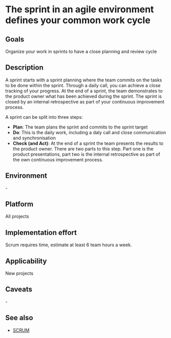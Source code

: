 # The sprint in an agile environment defines your common work cycle

## Goals

Organize your work in sprints to have a close planning and review cycle

## Description

A sprint starts with a sprint planning where the team commits on the tasks to be done within the sprint. Through a daily call, you can achieve a close tracking of your progress. At the end of a sprint, the team demonstrates to the product owner what has been achieved during the sprint. The sprint is closed by an internal retrospective as part of your continuous improvement process.

A sprint can be split into three steps:

- **Plan**: The team plans the sprint and commits to the sprint target
- **Do**: This is the daily work, including a daly call and close communication and synchronisation
- **Check (and Act)**: At the end of a sprint the team presents the results to the product owner. There are two parts to this step. Part one is the product presentations, part two is the internal retrospective as part of the own continuous improvement process.

## Environment

\-

## Platform

All projects

## Implementation effort

Scrum requires time, estimate at least 6 team hours a week.

## Applicability

New projects

## Caveats

\-

## See also

- [SCRUM](https://toolbox.basyskom.com/22)
